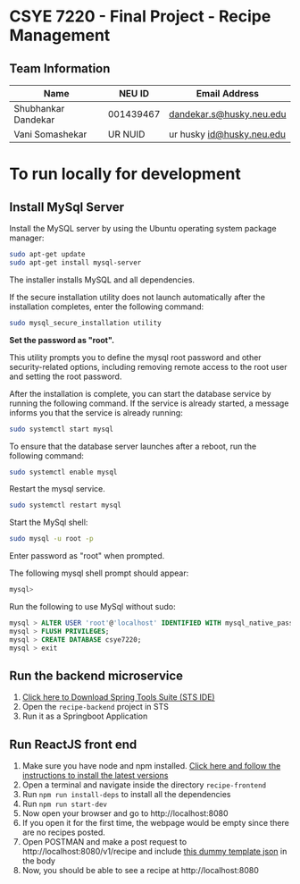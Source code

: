 
# CSYE 7220 - Final Project - Recipe Management
## Team Information
| Name | NEU ID | Email Address |
| --- | --- | --- |
| Shubhankar Dandekar| 001439467| dandekar.s@husky.neu.edu |
| Vani Somashekar | UR NUID | ur husky id@husky.neu.edu|

# To run locally for development
## Install MySql Server
Install the MySQL server by using the Ubuntu operating system package manager:
```sh
sudo apt-get update
sudo apt-get install mysql-server
```
The installer installs MySQL and all dependencies.

If the secure installation utility does not launch automatically after the installation completes, enter the following command:

```sh
sudo mysql_secure_installation utility
```
**Set the password as "root".**

This utility prompts you to define the mysql root password and other security-related options, including removing remote access to the root user and setting the root password. 

After the installation is complete, you can start the database service by running the following command. If the service is already started, a message informs you that the service is already running:
```sh
sudo systemctl start mysql
```
To ensure that the database server launches after a reboot, run the following command:
```sh
sudo systemctl enable mysql
```

Restart the mysql service.
```sh
sudo systemctl restart mysql
```

Start the MySql shell: 
```sh
sudo mysql -u root -p
```
Enter password as "root" when prompted.

The following mysql shell prompt should appear:
```sh
mysql>
```
Run the following to use MySql without sudo:
```sql
mysql > ALTER USER 'root'@'localhost' IDENTIFIED WITH mysql_native_password BY 'root';
mysql > FLUSH PRIVILEGES;
mysql > CREATE DATABASE csye7220;
mysql > exit
```

## Run the backend microservice
1. [Click here to Download Spring Tools Suite (STS IDE)](https://download.springsource.com/release/STS4/4.6.0.RELEASE/dist/e4.15/spring-tool-suite-4-4.6.0.RELEASE-e4.15.0-linux.gtk.x86_64.tar.gz)
2. Open the `recipe-backend` project in STS
3. Run it as a Springboot Application

## Run ReactJS front end
1. Make sure you have node and npm installed. [Click here and follow the instructions to install the latest versions](https://www.digitalocean.com/community/tutorials/how-to-install-node-js-on-ubuntu-18-04) 
2. Open a terminal and navigate inside the directory `recipe-frontend`
3. Run `npm run install-deps` to install all the dependencies
4. Run `npm run start-dev`
5. Now open your browser and go to http://localhost:8080
6. If you open it for the first time, the webpage would be empty since there are no recipes posted.
7. Open POSTMAN and make a post request to http://localhost:8080/v1/recipe and include [this dummy template json](./dummy-recipe-template.json) in the body
8. Now, you should be able to see a recipe at http://localhost:8080